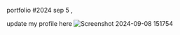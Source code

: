 portfolio #2024 sep 5 ,

update my profile here
![Screenshot 2024-09-08 151754](https://github.com/user-attachments/assets/71717138-381c-4c3d-a51f-a5d09433ce22)
